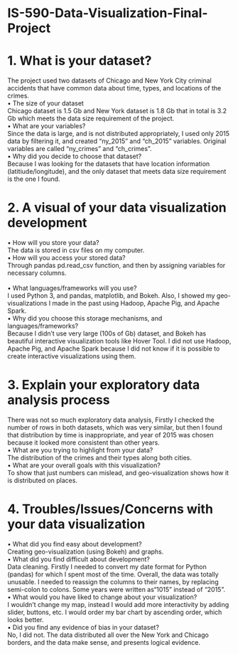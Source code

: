# IS-590-Data-Visualization-Final-Project
# 1.	What is your dataset?<br/>
The project used two datasets of Chicago and New York City criminal accidents that have common data about time, types, and locations of the crimes.<br/>
•	The size of your dataset<br/>
Chicago dataset is 1.5 Gb and New York dataset is 1.8 Gb that in total is 3.2 Gb which meets the data size requirement of the project.<br/>
•	What are your variables?<br/>
Since the data is large, and is not distributed appropriately, I used only 2015 data by filtering it, and created “ny_2015” and “ch_2015” variables. Original variables are called “ny_crimes” and “ch_crimes”. <br/>
•	Why did you decide to choose that dataset?<br/>
Because I was looking for the datasets that have location information (latitiude/longitude), and the only dataset that meets data size requirement is the one I found. <br/>
# 2.	A visual of your data visualization development<br/>
•	How will you store your data?<br/>
The data is stored in csv files on my computer.<br/>
•	How will you access your stored data?<br/>
Through pandas pd.read_csv function, and then by assigning variables for necessary columns.<br/>  
•	What languages/frameworks will you use?<br/>
I used Python 3, and pandas, matplotlib, and Bokeh. Also, I showed my geo-visualizations I made in the past using Hadoop, Apache Pig, and Apache Spark. <br/>
•	Why did you choose this storage mechanisms, and languages/frameworks?<br/>
Because I didn’t use very large (100s of Gb) dataset, and Bokeh has beautiful interactive visualization tools like Hover Tool. I did not use Hadoop, Apache Pig, and Apache Spark because I did not know if it is possible to create interactive visualizations using them.   <br/>
# 3.	Explain your exploratory data analysis process<br/>
There was not so much exploratory data analysis, Firstly I checked the number of rows in both datasets, which was very similar, but then I found that distribution by time is inappropriate, and year of 2015 was chosen because it looked more consistent than other years. <br/>
•	What are you trying to highlight from your data?<br/>
The distribution of the crimes and their types along both cities.<br/> 
•	What are your overall goals with this visualization?<br/>
To show that just numbers can mislead, and geo-visualization shows how it is distributed on places.<br/> 
# 4.	Troubles/Issues/Concerns with your data visualization<br/>
•	What did you find easy about development?<br/>
Creating geo-visualization (using Bokeh) and graphs.<br/>
•	What did you find difficult about development?<br/>
Data cleaning. Firstly I needed to convert my date format for Python (pandas) for which I spent most of the time. Overall, the data was totally unusable. I needed to reassign the columns to their names, by replacing semi-colon to colons. Some years were written as“1015” instead of “2015”.<br/>
•	What would you have liked to change about your visualization?<br/>
I wouldn’t change my map, instead I would add more interactivity by adding slider, buttons, etc. I would order my bar chart by ascending order, which looks better. <br/>
•	Did you find any evidence of bias in your dataset?<br/>
No, I did not. The data distributed all over the New York and Chicago borders, and the data make sense, and presents logical evidence. 
